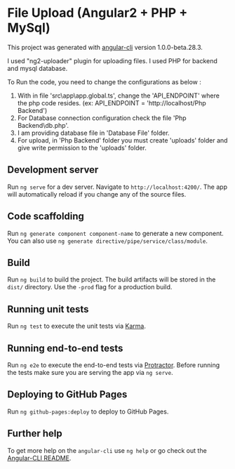 # File Upload (Angular2 + PHP + MySql)
This project was generated with [angular-cli](https://github.com/angular/angular-cli) version 1.0.0-beta.28.3.

I used "ng2-uploader" plugin for uploading files.
I used PHP for backend and mysql database.

To Run the code, you need to change the configurations as below :
1. With in file 'src\app\app.global.ts', change the 'API_ENDPOINT' where the php code resides. (ex: API_ENDPOINT = 'http://localhost/Php Backend')
2. For Database connection configuration check the file 'Php Backend\db.php'.
3. I am providing database file in 'Database File' folder.
4. For upload, in 'Php Backend' folder you must create 'uploads' folder and give write permission to the 'uploads' folder.



## Development server
Run `ng serve` for a dev server. Navigate to `http://localhost:4200/`. The app will automatically reload if you change any of the source files.



## Code scaffolding

Run `ng generate component component-name` to generate a new component. You can also use `ng generate directive/pipe/service/class/module`.



## Build

Run `ng build` to build the project. The build artifacts will be stored in the `dist/` directory. Use the `-prod` flag for a production build.



## Running unit tests

Run `ng test` to execute the unit tests via [Karma](https://karma-runner.github.io).



## Running end-to-end tests


Run `ng e2e` to execute the end-to-end tests via [Protractor](http://www.protractortest.org/).
Before running the tests make sure you are serving the app via `ng serve`.



## Deploying to GitHub Pages


Run `ng github-pages:deploy` to deploy to GitHub Pages.



## Further help


To get more help on the `angular-cli` use `ng help` or go check out the [Angular-CLI README](https://github.com/angular/angular-cli/blob/master/README.md).
